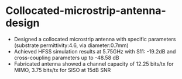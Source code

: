 # Collocated-microstrip-antenna-design
- Designed a collocated microstrip antenna with specific parameters (substrate permittivity:4.6, via diameter:0.7mm)
- Achieved HFSS simulation results at 5.75GHz with S11: -19.2dB and cross-coupling parameters up to -48.58 dB
- Fabricated antenna showed a channel capacity of 12.25 bits/tx for MIMO, 3.75 bits/tx for SISO at 15dB SNR
